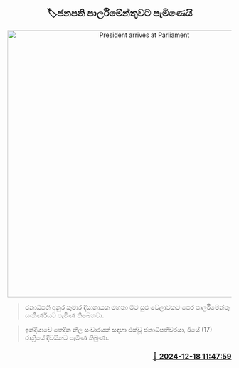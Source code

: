 <p align='center'><b><h2 align='center' title='President arrives at Parliament'>🏷ජනපති පාර්ලිමේන්තුවට පැමිණෙයි</h2></b></p>
<p align='center'><img src='https://helakuru.sgp1.cdn.digitaloceanspaces.com/esana/images/lib/anura-president-parliment-tt.jpg' width='600' alt='President arrives at Parliament'></p>

> ජනාධිපති අනුර කුමාර දිසානායක මහතා මීට සුළු වේලාවකට පෙර පාර්ලිමේන්තු සංකීර්ණයට පැමිණ තිබෙනවා.

> ඉන්දියාවේ තෙදින නිල සංචාරයක් සඳහා එක්වූ ජනාධිපතිවරයා, ඊයේ (17) රාත්‍රියේ දිවයිනට පැමිණ තිබුණා.



<h3 align='right'><a href='https://www.helakuru.lk/esana/p/105982/'>📅 2024-12-18 11:47:59</a></h3>
